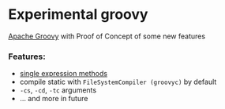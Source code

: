# Experimental groovy
[Apache Groovy](https://github.com/apache/groovy) with Proof of Concept of some new features

### Features:
- [single expression methods](experiments/single-expr-methods.md)
- compile static with `FileSystemCompiler (groovyc)` by default
- `-cs`, `-cd`, `-tc` arguments
- ... and more in future
